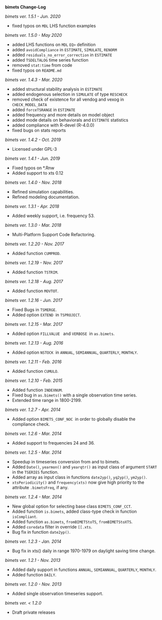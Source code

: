 
**bimets Change-Log**

*bimets ver. 1.5.1 - Jun. 2020*

* fixed typos on `MDL` LHS function examples

*bimets ver. 1.5.0 - May 2020*

* added LHS functions on `MDL` `EQ>` definition
* added `avoidCompliance` in `ESTIMATE`, `SIMULATE`, `RENORM`
* added `residuals_no_error_correction` in `ESTIMATE`
* added `TSDELTALOG` time series function
* removed `stat:time` from code
* fixed typos on `README.md`


*bimets ver. 1.4.3 - Mar. 2020*

* added structural stability analysis in `ESTIMATE`
* added endogenous selection in `SIMULATE` of type `RESCHECK`
* removed check of existence for all vendog and vexog in `CHECK_MODEL_DATA`
* added `forceTSRANGE` in `ESTIMATE`
* added frequency and more details on model object
* added mode details on behaviorals and `ESTIMATE` statistics
* added compliance with R-devel (R-4.0.0)
* fixed bugs on stats reports

*bimets ver. 1.4.2 - Oct. 2019*

* Licensed under GPL-3


*bimets ver. 1.4.1 - Jun. 2019*

* Fixed typos on *.Rnw
* Added support to xts 0.12


*bimets ver. 1.4.0 - Nov. 2018*

* Refined simulation capabilities.
* Refined modeling documentation.


*bimets ver. 1.3.1 - Apr. 2018*

* Added weekly support, i.e. frequency 53.


*bimets ver. 1.3.0 - Mar. 2018*

* Multi-Platform Support Code Refactoring.


*bimets ver. 1.2.20 - Nov. 2017*

* Added function `CUMPROD`.


*bimets ver. 1.2.19 - Nov. 2017*

* Added function `TSTRIM`.


*bimets ver. 1.2.18 - Aug. 2017*

* Added function `MOVTOT`.


*bimets ver. 1.2.16 - Jun. 2017*

* Fixed Bugs in `TSMERGE`.
* Added option `EXTEND `in `TSPROJECT`.


*bimets ver. 1.2.15 - Mar. 2017*

* Added option `FILLVALUE ` and `VERBOSE `in `as.bimets`.


*bimets ver. 1.2.13 - Aug. 2016*

* Added option `NSTOCK `in `ANNUAL`, `SEMIANNUAL`, `QUARTERLY`, `MONTHLY`.


*bimets ver. 1.2.11 - Feb. 2016*

* Added function `CUMULO`.


*bimets ver. 1.2.10 - Feb. 2015*

* Added function `INDEXNUM`.
* Fixed bug in `as.bimets()` with a single observation time series.
* Extended time range in 1800-2199.


*bimets ver. 1.2.7 - Apr. 2014*

* Added option `BIMETS_CONF_NOC `in order to globally disable the compliance check.


*bimets ver. 1.2.6 - Mar. 2014*

* Added support to frequencies 24 and 36.


*bimets ver. 1.2.5 - Mar. 2014*

* Speedup in timeseries conversion from and to bimets.
* Added `Date()`, `yearmon()` and `yearqtr()` as input class of argument `START` in the `TSERIES` function.
* Added array as input class in functions `date2yp()`, `yq2yp()`, `ym2yp()`.
* `xtsPeriodicity()` and `frequency(xts)` now give high priority to the attribute `.bimetsFreq`, if any.


*bimets ver. 1.2.4 - Mar. 2014*

* New global option for selecting base class `BIMETS_CONF_CCT`.
* Added function `is.bimets`, added class-type check in function `isCompliant`.
* Added function `as.bimets`, `fromBIMETStoTS`, `fromBIMETStoXTS`.
* Added `coredata` filter in override `[[.xts`.
* Bug fix in function `date2yp()`.


*bimets ver. 1.2.3 - Jan. 2014*

* Bug fix in xts() daily in range 1970-1979 on daylight saving time change.


*bimets ver. 1.2.1 - Nov. 2013*

* Added daily support in functions `ANNUAL`, `SEMIANNUAL`, `QUARTERLY`, `MONTHLY`.
* Added function `DAILY`.


*bimets ver. 1.2.0 - Nov. 2013*

* Added single observation timeseries support.


*bimets ver. < 1.2.0*

* Draft private releases
